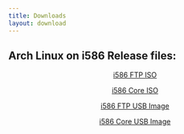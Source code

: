 ```yaml
---
title: Downloads
layout: download
---
```


Arch Linux on i586 Release files:
----------------------------------
<div markdown="1" style="text-align:center">

[i586 FTP ISO](http://some-dumb-link)

[i586 Core ISO](http://some-dumb-link)

[i586 FTP USB Image](bsafafa)

[i586 Core USB Image](fafawfa)
</div>
